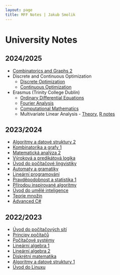 ```yaml
---
layout: page
title: MFF Notes | Jakub Smolik
---
```


# University Notes

## 2024/2025

- [Combinatorics and Graphs 2](06/Kombagra-2.pdf)
- Discrete and Continuous Optimization
  - [Discrete Optimization](06/Optimization-discrete.pdf)
  - [Continuous Optimization](06/Optimization-continuous.pdf)
- Erasmus (Trinity College Dublin)
  - [Ordinary Differential Equations](05/ODE.pdf)
  - [Fourier Analysis](05/Fourier-analysis.pdf)
  - [Computational Mathematics](05/Computational-mathematics.pdf)
  - Multivariate Linear Analysis - [Theory](05/Multivariate-linear-analysis/Multivariate-linear-analysis.pdf), [R notes](05/Multivariate-linear-analysis/)

## 2023/2024

- [Algoritmy a datové struktury 2](03/ADS-2.pdf)
- [Kombinatorika a grafy 1](03/Kombagra-1.pdf)
- [Matematická analýza 2](03/Analyza-2.pdf)
- [Výroková a predikátová logika](03/Logika.pdf)
- [Úvod do počítačové lingvistiky](03/Uvod-do-pocitacove-lingvistiky.pdf)
- [Automaty a gramatiky](04/Autogramy.pdf)
- [Lineární programování](04/Linearni-programovani.pdf)
- [Pravděpodobnost a statistika 1](04/PAST-1.pdf)
- [Přírodou inspirované algoritmy](04/Prirodou-inspirovane-algoritmy.pdf)
- [Úvod do umělé inteligence](04/Uvod-do-AI.pdf)
- [Teorie množin](04/Teorie-mnozin.pdf)
- [Advanced C#](04/Advanced-CSharp/)

## 2022/2023

- [Úvod do počítačových sítí](01/Uvod-do-pocitacovych-siti.pdf)
- [Principy počítačů](01/Principy-pocitacu.pdf)
- [Počítačové systémy](02/Pocitacove-systemy.pdf)
- [Lineární algebra 1](01/Lingebra-1.pdf)
- [Lineární algebra 2](02/Lingebra-2.pdf)
- [Diskrétní matematika](01/Diskretni-matematika.pdf)
- [Algoritmy a datové struktury 1](02/ADS-1.pdf)
- [Úvod do Linuxu](https://github.com/Couleslaw/linux-notes)
